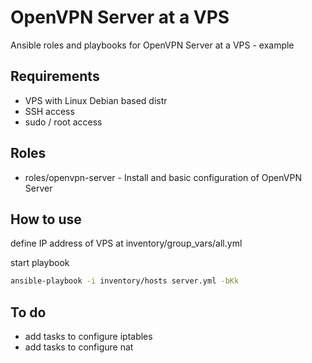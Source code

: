 # OpenVPN Server at a VPS

Ansible roles and playbooks for OpenVPN Server at a VPS - example

## Requirements

* VPS with Linux Debian based distr
* SSH access
* sudo / root access

## Roles

* roles/openvpn-server - Install and basic configuration of OpenVPN Server

## How to use

define IP address of VPS at inventory/group_vars/all.yml

start playbook

```bash
ansible-playbook -i inventory/hosts server.yml -bKk
```

## To do

* add tasks to configure iptables
* add tasks to configure nat
